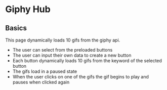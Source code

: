 # Giphy Hub

## Basics

This page dynamically loads 10 gifs from the giphy api.

* The user can select from the preloaded buttons
* The user can input their own data to create a new button
* Each button dynamically loads 10 gifs from the keyword of the selected button
* The gifs load in a paused state
* When the user clicks on one of the gifs the gif begins to play and pauses when clicked again